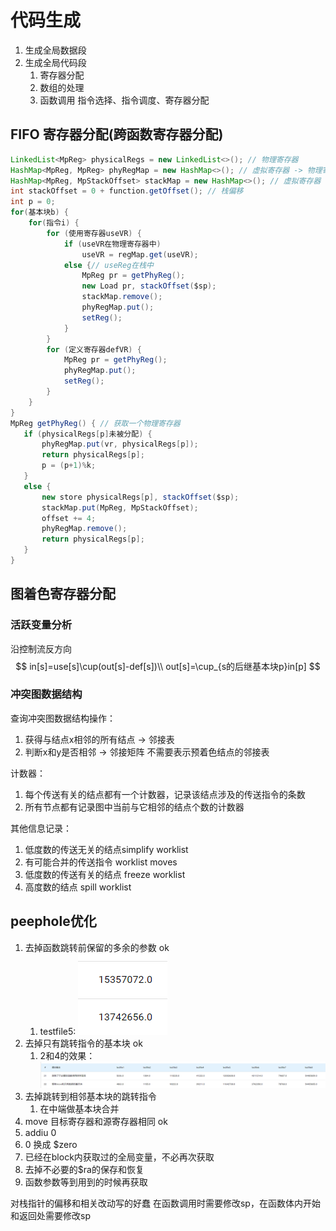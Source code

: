 # 代码生成
1. 生成全局数据段
2. 生成全局代码段 
   1. 寄存器分配
   2. 数组的处理
   3. 函数调用
   指令选择、指令调度、寄存器分配
## FIFO 寄存器分配(跨函数寄存器分配)
```java
LinkedList<MpReg> physicalRegs = new LinkedList<>(); // 物理寄存器
HashMap<MpReg, MpReg> phyRegMap = new HashMap<>(); // 虚拟寄存器 -> 物理寄存器
HashMap<MpReg, MpStackOffset> stackMap = new HashMap<>(); // 虚拟寄存器 -> 栈偏移
int stackOffset = 0 + function.getOffset(); // 栈偏移
int p = 0;
for(基本块b) {
    for(指令i) {
        for (使用寄存器useVR) {
            if (useVR在物理寄存器中)
                useVR = regMap.get(useVR);
            else {// useReg在栈中
            	MpReg pr = getPhyReg();
                new Load pr, stackOffset($sp);
                stackMap.remove();
                phyRegMap.put();
                setReg();
            }
        }   
        for (定义寄存器defVR) {
            MpReg pr = getPhyReg();
            phyRegMap.put();
            setReg();
        }
    }
}
MpReg getPhyReg() { // 获取一个物理寄存器
   if (physicalRegs[p]未被分配) {
       phyRegMap.put(vr, physicalRegs[p]);
       return physicalRegs[p];
       p = (p+1)%k;
   }
   else {
       new store physicalRegs[p], stackOffset($sp);
       stackMap.put(MpReg, MpStackOffset);
       offset += 4;
       phyRegMap.remove();
       return physicalRegs[p];
   }
}
```
## 图着色寄存器分配
### 活跃变量分析

沿控制流反方向
$$
in[s]=use[s]\cup(out[s]-def[s])\\
out[s]=\cup_{s的后继基本块p}in[p]
$$


### 冲突图数据结构
查询冲突图数据结构操作：
1. 获得与结点x相邻的所有结点 -> 邻接表
2. 判断x和y是否相邻 -> 邻接矩阵
不需要表示预着色结点的邻接表

计数器：
1. 每个传送有关的结点都有一个计数器，记录该结点涉及的传送指令的条数
2. 所有节点都有记录图中当前与它相邻的结点个数的计数器

其他信息记录：
1. 低度数的传送无关的结点simplify worklist
2. 有可能合并的传送指令 worklist moves
3. 低度数的传送有关的结点 freeze worklist
4. 高度数的结点 spill worklist

## peephole优化
1. 去掉函数跳转前保留的多余的参数 ok
   1. testfile5:  ![img1.png](..\image\img1.png)
2. 去掉只有跳转指令的基本块 ok
   1. 2和4的效果：![img2.png](..\image\img2.png)
3. 去掉跳转到相邻基本块的跳转指令
   1. 在中端做基本块合并
4. move 目标寄存器和源寄存器相同 ok
5. addiu 0
6. 0 换成 $zero
7. 已经在block内获取过的全局变量，不必再次获取
8. 去掉不必要的$ra的保存和恢复
9. 函数参数等到用到的时候再获取


对栈指针的偏移和相关改动写的好蠢
在函数调用时需要修改sp，在函数体内开始和返回处需要修改sp
